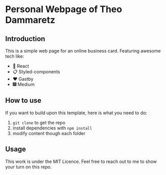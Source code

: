 # Personal Webpage of Theo Dammaretz

## Introduction

This is a simple web page for an online business card. Featuring awesome tech like:
- :rocket: React
- :clipboard: Styled-components
- :heart: Gastby
- :fireworks: Medium

## How to use

If you want to build upon this template, here is what you need to do:

1. `git clone` to get the repo
2. install dependencies with `npm install`
3. modify content though each folder

## Usage

This work is under the MIT Licence. Feel free to reach out to me to show your turn on this repo.